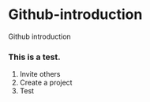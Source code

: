# Github-introduction
Github introduction

### This is a test.

1. Invite others  
2. Create a project
3. Test
